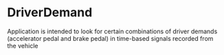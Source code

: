 # DriverDemand
Application is intended to look for certain combinations of driver demands (accelerator pedal and brake pedal) in time-based signals recorded from the vehicle
